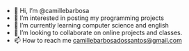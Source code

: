 - 👋 Hi, I’m @camillebarbosa
- 👀 I’m interested in posting my programming projects
- 🌱 I’m currently learning computer science and english
- 💞️ I’m looking to collaborate on online projects and classes.
- 📫 How to reach me camillebarbosadossantos@gmail.com

<!---
camillebarbosa/camillebarbosa is a ✨ special ✨ repository because its `README.md` (this file) appears on your GitHub profile.
You can click the Preview link to take a look at your changes.
--->
